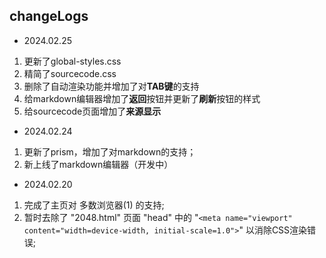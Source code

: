 ## changeLogs

- 2024.02.25
1. 更新了global-styles.css
2. 精简了sourcecode.css
3. 删除了自动渲染功能并增加了对**TAB键**的支持
4. 给markdown编辑器增加了**返回**按钮并更新了**刷新**按钮的样式
5. 给sourcecode页面增加了**来源显示**

- 2024.02.24
1. 更新了prism，增加了对markdown的支持；
2. 新上线了markdown编辑器（开发中）

- 2024.02.20
1. 完成了主页对 多数浏览器(1) 的支持;  
2. 暂时去除了 "2048.html" 页面 "head" 中的 "`<meta name="viewport" content="width=device-width, initial-scale=1.0">`" 以消除CSS渲染错误;
